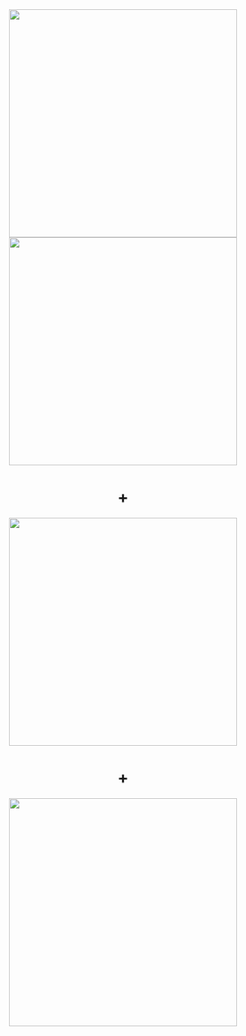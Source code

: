 <div align="center">
  <img src="https://subefotos.com/ver/?abeadc1a67c8308aaa56e27c7ef56ed2o.jpg" width="400px">
</div>
<div align="center">
  <img src="https://res.cloudinary.com/adonisjs/image/upload/q_100/v1558612869/adonis-readme_zscycu.jpg" width="400px">
</div>
<div align="center">
    <h1> + </h1>
</div>
<div align="center">
  <img src="https://firebase.google.com/images/brand-guidelines/logo-standard.png" width="400px">
</div>
<div align="center">
    <h1> + </h1>
</div>
<div align="center">
  <img src="https://farm2.staticflickr.com/1490/26011469645_1f7b59145d_b.jpg" width="400px">
</div>

